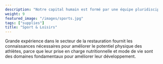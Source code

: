 ```yaml
---
description: "Notre capital humain est formé par une équipe pluridisciplinaire d'experts sportifs professionnels"
weight: 9
featured_image: "/images/sports.jpg"
tags: ["supplies"]
title: "Sport & Loisirs"
---
```

Grande expérience dans le secteur de la restauration fournit les connaissances nécessaires pour améliorer le potentiel physique des athlètes, parce que leur prise en charge nutritionnelle et mode de vie sont des domaines fondamentaux pour améliorer leur développement.
